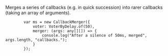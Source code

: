 Merges a series of callbacks (e.g. in quick succession) into rarer callbacks (taking an array of arguments).

```
        var ms = new CallbackMerger({
            voter: VoterByDelay.of(50),
            merger: (args: any[][]) => {
                console.log("After a silence of 50ms, merged", args.length, "callbacks.");
            }
        });
```